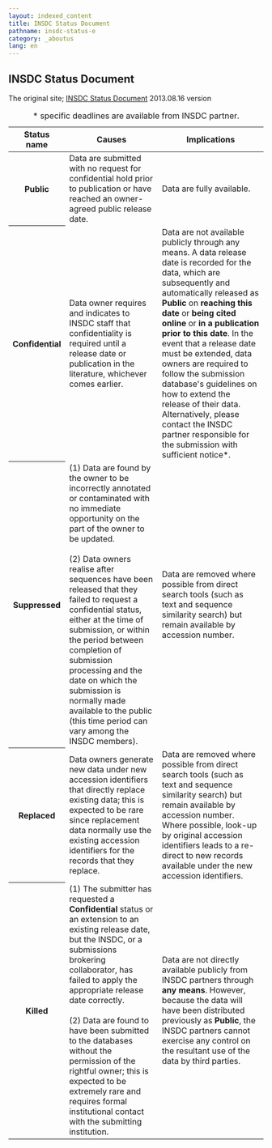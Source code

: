 ```yaml
---
layout: indexed_content
title: INSDC Status Document
pathname: insdc-status-e
category: _aboutus
lang: en
---
```


## INSDC Status Document

The original site; [INSDC Status Document](http://www.insdc.org/documents/insdc-status-document)
2013.08.16 version

<table>
    <caption><span class="bold red">*</span> specific deadlines are available from INSDC partner.</caption> 
    <thead>
      <tr>
        <th>Status name</th>
        <th>Causes</th>
        <th>Implications</th>
      </tr>
    </thead>
    <tbody>
      <tr>
      	<th id="public">Public</th>
        <td>Data are submitted with no request for confidential hold prior to publication or have reached an owner-agreed public release date.</td>
        <td>Data are fully available.</td>
      </tr>
      <tr>
      	<th id="confidential">Confidential</th>
        <td>Data owner requires and indicates to INSDC staff that confidentiality is required until a release date or publication in the literature, whichever comes earlier.</td>
        <td>Data are not available publicly through any means. A data release date is recorded for the data, which are subsequently and automatically released as <strong>Public</strong> on <strong>reaching this date</strong> or <strong>being cited online</strong> or <strong>in a publication prior to this date</strong>. In the event that a release date must be extended, data owners are required to follow the submission database's guidelines on how to extend the release of their data. Alternatively, please contact the INSDC partner responsible for the submission with sufficient notice<span class="bold red">*</span>.</td>
      </tr>
      <tr>
      	<th id="suppressed">Suppressed</th>
        <td>(1) Data are found by the owner to be incorrectly annotated or contaminated with no immediate opportunity on the part of the owner to be updated.<br><br>
        (2) Data owners realise after sequences have been released that they failed to request a confidential status, either at the time of submission, or within the period between completion of submission processing and the date on which the submission is normally made available to the public (this time period can vary among the INSDC members).</td>
        <td>Data are removed where possible from direct search tools (such as text and sequence similarity search) but remain available by accession number.</td>
      </tr>
      <tr>
      	<th id="replaced">Replaced</th>
        <td>Data owners generate new data under new accession identifiers that directly replace existing data; this is expected to be rare since replacement data normally use the existing accession identifiers for the records that they replace.</td>
        <td>Data are removed where possible from direct search tools (such as text and sequence similarity search) but remain available by accession number. Where possible, look-up by original accession identifiers leads to a re-direct to new records available under the new accession identifiers.</td>
      </tr>
      <tr>
      	<th id="killed">Killed</th>
        <td>(1) The submitter has requested a <strong>Confidential</strong> status or an extension to an existing release date, but the INSDC, or a submissions brokering collaborator, has failed to apply the appropriate release date correctly.<br><br>
        (2) Data are found to have been submitted to the databases without the permission of the rightful owner; this is expected to be extremely rare and requires formal institutional contact with the submitting institution.</td>
        <td>Data are not directly available publicly from INSDC partners through <strong>any means</strong>. However, because the data will have been distributed previously as <strong>Public</strong>, the INSDC partners cannot exercise any control on the resultant use of the data by third parties.</td>
      </tr>
    </tbody>
</table>